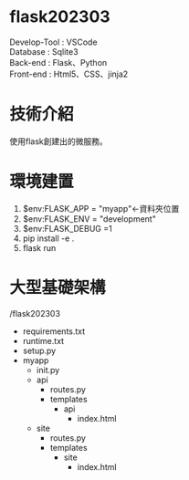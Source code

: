 # flask202303

Develop-Tool : VSCode </br>
Database : Sqlite3 </br>
Back-end : Flask、Python </br>
Front-end : Html5、CSS、jinja2 </br>

# 技術介紹

使用flask創建出的微服務。</br>


# 環境建置
  1. $env:FLASK_APP = "myapp"←資料夾位置  
  2. $env:FLASK_ENV = "development"
  3. $env:FLASK_DEBUG =1
  4. pip install -e . 
  5. flask run
  
# 大型基礎架構

/flask202303 </br>
- requirements.txt 
- runtime.txt 
- setup.py 
- myapp 
  - init.py
  - api
    - routes.py
    - templates
      - api
        - index.html
  - site
    - routes.py
    - templates
      - site
        - index.html 


